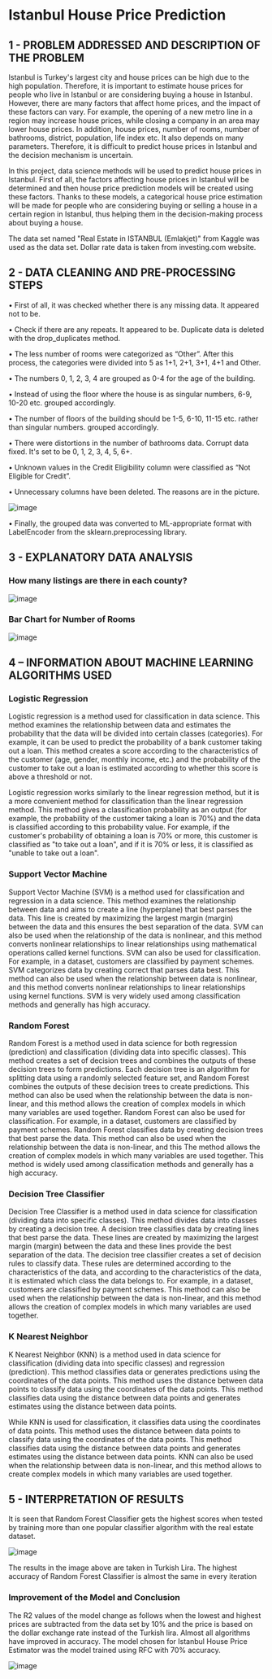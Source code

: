 # Istanbul House Price Prediction

## 1 - PROBLEM ADDRESSED AND DESCRIPTION OF THE PROBLEM

Istanbul is Turkey's largest city and house prices can be high due to the high population. Therefore, it is important to estimate house prices for people who live in Istanbul or are considering buying a house in Istanbul. However, there are many factors that affect home prices, and the impact of these factors can vary. For example, the opening of a new metro line in a region may increase house prices, while closing a company in an area may lower house prices. In addition, house prices, number of rooms, number of bathrooms, district, population, life index etc. It also depends on many parameters. Therefore, it is difficult to predict house prices in Istanbul and the decision mechanism is uncertain.

In this project, data science methods will be used to predict house prices in Istanbul. First of all, the factors affecting house prices in Istanbul will be determined and then house price prediction models will be created using these factors. Thanks to these models, a categorical house price estimation will be made for people who are considering buying or selling a house in a certain region in Istanbul, thus helping them in the decision-making process about buying a house.

The data set named "Real Estate in ISTANBUL (Emlakjet)" from Kaggle was used as the data set. Dollar rate data is taken from investing.com website.

## 2 - DATA CLEANING AND PRE-PROCESSING STEPS

• First of all, it was checked whether there is any missing data. It appeared not to be.

• Check if there are any repeats. It appeared to be. Duplicate data is deleted with the drop_duplicates method.

• The less number of rooms were categorized as “Other”. After this process, the categories were divided into 5 as 1+1, 2+1, 3+1, 4+1 and Other.

• The numbers 0, 1, 2, 3, 4 are grouped as 0-4 for the age of the building.

• Instead of using the floor where the house is as singular numbers, 6-9, 10-20 etc. grouped accordingly.

• The number of floors of the building should be 1-5, 6-10, 11-15 etc. rather than singular numbers. grouped accordingly.

• There were distortions in the number of bathrooms data. Corrupt data fixed. It's set to be 0, 1, 2, 3, 4, 5, 6+.

• Unknown values in the Credit Eligibility column were classified as “Not Eligible for Credit”.

• Unnecessary columns have been deleted. The reasons are in the picture.

![image](https://user-images.githubusercontent.com/97122999/214565615-dd1c36c9-8bc5-48ef-bf59-257ccbed9dff.png)


• Finally, the grouped data was converted to ML-appropriate format with LabelEncoder from the sklearn.preprocessing library.

## 3 - EXPLANATORY DATA ANALYSIS
### How many listings are there in each county?
![image](https://user-images.githubusercontent.com/97122999/214565960-545ebb33-19fb-434a-8a59-5f4edfe5f856.png)

### Bar Chart for Number of Rooms
![image](https://user-images.githubusercontent.com/97122999/214566258-cc62dd73-3e53-4cb1-8b6b-70b90d77428d.png)

## 4 – INFORMATION ABOUT MACHINE LEARNING ALGORITHMS USED

### Logistic Regression

Logistic regression is a method used for classification in data science. This method examines the relationship between data and estimates the probability that the data will be divided into certain classes (categories). For example, it can be used to predict the probability of a bank customer taking out a loan. This method creates a score according to the characteristics of the customer (age, gender, monthly income, etc.) and the probability of the customer to take out a loan is estimated according to whether this score is above a threshold or not.

Logistic regression works similarly to the linear regression method, but it is a more convenient method for classification than the linear regression method. This method gives a classification probability as an output (for example, the probability of the customer taking a loan is 70%) and the data is classified according to this probability value. For example, if the customer's probability of obtaining a loan is 70% or more, this customer is classified as "to take out a loan", and if it is 70% or less, it is classified as "unable to take out a loan".

### Support Vector Machine

Support Vector Machine (SVM) is a method used for classification and regression in a data science. This method examines the relationship between data and aims to create a line (hyperplane) that best parses the data. This line is created by maximizing the largest margin (margin) between the data and this ensures the best separation of the data. SVM can also be used when the relationship of the data is nonlinear, and this method converts nonlinear relationships to linear relationships using mathematical operations called kernel functions.
SVM can also be used for classification. For example, in a dataset, customers are classified by payment schemes. SVM categorizes data by creating correct that parses data best. This method can also be used when the relationship between data is nonlinear, and this method converts nonlinear relationships to linear relationships using kernel functions. SVM is very widely used among classification methods and generally has high accuracy.

### Random Forest

Random Forest is a method used in data science for both regression (prediction) and classification (dividing data into specific classes). This method creates a set of decision trees and combines the outputs of these decision trees to form predictions. Each decision tree is an algorithm for splitting data using a randomly selected feature set, and Random Forest combines the outputs of these decision trees to create predictions. This method can also be used when the relationship between the data is non-linear, and this method allows the creation of complex models in which many variables are used together.
Random Forest can also be used for classification. For example, in a dataset, customers are classified by payment schemes. Random Forest classifies data by creating decision trees that best parse the data. This method can also be used when the relationship between the data is non-linear, and this
The method allows the creation of complex models in which many variables are used together. This method is widely used among classification methods and generally has a high accuracy.

### Decision Tree Classifier

Decision Tree Classifier is a method used in data science for classification (dividing data into specific classes). This method divides data into classes by creating a decision tree. A decision tree classifies data by creating lines that best parse the data. These lines are created by maximizing the largest margin (margin) between the data and these lines provide the best separation of the data.
The decision tree classifier creates a set of decision rules to classify data. These rules are determined according to the characteristics of the data, and according to the characteristics of the data, it is estimated which class the data belongs to. For example, in a dataset, customers are classified by payment schemes. This method can also be used when the relationship between the data is non-linear, and this method allows the creation of complex models in which many variables are used together.

### K Nearest Neighbor

K Nearest Neighbor (KNN) is a method used in data science for classification (dividing data into specific classes) and regression (prediction). This method classifies data or generates predictions using the coordinates of the data points. This method uses the distance between data points to classify data using the coordinates of the data points. This method classifies data using the distance between data points and generates estimates using the distance between data points.

While KNN is used for classification, it classifies data using the coordinates of data points. This method uses the distance between data points to classify data using the coordinates of the data points. This method classifies data using the distance between data points and generates estimates using the distance between data points. KNN can also be used when the relationship between data is non-linear, and this method allows to create complex models in which many variables are used together.

## 5 - INTERPRETATION OF RESULTS

It is seen that Random Forest Classifier gets the highest scores when tested by training more than one popular classifier algorithm with the real estate dataset.

![image](https://user-images.githubusercontent.com/97122999/214567144-44a41054-e924-4dd2-ae41-499b7e64cf0d.png)

The results in the image above are taken in Turkish Lira. The highest accuracy of Random Forest Classifier is almost the same in every iteration

### Improvement of the Model and Conclusion

The R2 values of the model change as follows when the lowest and highest prices are subtracted from the data set by 10% and the price is based on the dollar exchange rate instead of the Turkish lira. Almost all algorithms have improved in accuracy. The model chosen for Istanbul House Price Estimator was the model trained using RFC with 70% accuracy.

![image](https://user-images.githubusercontent.com/97122999/214567271-7db529a9-d126-4a94-8971-084ddac21611.png)
